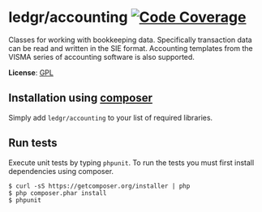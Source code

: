 # ledgr/accounting [![Code Coverage](https://scrutinizer-ci.com/g/ledgr/accounting/badges/coverage.png?s=a4b44f84ab03cc2d0e0ca5b76393faa86b5965ae)](https://scrutinizer-ci.com/g/ledgr/accounting/)


Classes for working with bookkeeping data. Specifically transaction
data can be read and written in the SIE format. Accounting templates from the
VISMA series of accounting software is also supported.

**License**: [GPL](/LICENSE)


## Installation using [composer](http://getcomposer.org/)

Simply add `ledgr/accounting` to your list of required libraries.


Run tests
---------
Execute unit tests by typing `phpunit`. To run the tests you must first install
dependencies using composer.

    $ curl -sS https://getcomposer.org/installer | php
    $ php composer.phar install
    $ phpunit
